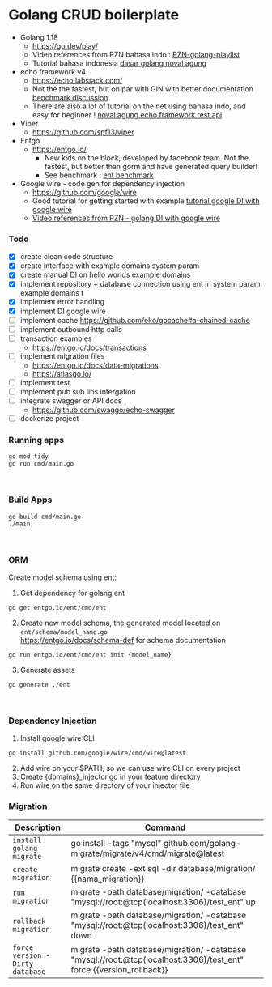 # Golang CRUD boilerplate
  
- Golang 1.18
  - https://go.dev/play/
  - Video references from PZN bahasa indo : [PZN-golang-playlist](https://www.youtube.com/watch?v=JOXbresHhIk&list=PL-CtdCApEFH-0i9dzMzLw6FKVrFWv3QvQ)
  - Tutorial bahasa indonesia [dasar golang noval agung](https://dasarpemrogramangolang.novalagung.com/1-berkenalan-dengan-golang.html)
- echo framework v4
  - https://echo.labstack.com/
  - Not the the fastest, but on par with GIN with better documentation [benchmark discussion](https://github.com/labstack/echo/discussions/2143)
  - There are also a lot of tutorial on the net using bahasa indo, and easy for beginner ! [noval agung echo framework rest api](https://dasarpemrogramangolang.novalagung.com/C-echo-routing.html) 
- Viper 
  - https://github.com/spf13/viper
- Entgo
  - https://entgo.io/
    - New kids on the block, developed by facebook team. Not the fastest, but better than gorm and have generated query builder! 
    - See benchmark : [ent benchmark](https://github.com/efectn/go-orm-benchmarks/blob/master/results.md)
- Google wire - code gen for dependency injection
  - https://github.com/google/wire
  - Good tutorial for getting started with example [tutorial google DI with google wire](https://clavinjune.dev/en/blogs/golang-dependency-injection-using-wire/)
  - [Video references from PZN - golang DI with google wire](https://www.youtube.com/watch?v=dZ8Ir4Gc8D0&list=PL-CtdCApEFH-0i9dzMzLw6FKVrFWv3QvQ&index=14)

### Todo
- [x] create clean code structure
- [x] create interface with example domains system param
- [x] create manual DI on hello worlds example domains
- [x] implement repository + database connection using ent in system param example domains t 
- [x] implement error handling
- [x] implement DI google wire
- [ ] implement cache https://github.com/eko/gocache#a-chained-cache
- [ ] implement outbound http calls
- [ ] transaction examples
  - https://entgo.io/docs/transactions
- [ ] implement migration files 
  - https://entgo.io/docs/data-migrations 
  - https://atlasgo.io/ 
- [ ] implement test 
- [ ] implement pub sub libs intergation
- [ ] integrate swagger or API docs 
  - https://github.com/swaggo/echo-swagger
- [ ] dockerize project

### Running apps
```
go mod tidy
go run cmd/main.go
```
</br>

### Build Apps
```
go build cmd/main.go
./main
```
</br>

### ORM
Create model schema using ent:
1. Get dependency for golang ent 
```
go get entgo.io/ent/cmd/ent
```
2. Create new model schema, the generated model located on `ent/schema/model_name.go` </br>
   https://entgo.io/docs/schema-def for schema documentation
```
go run entgo.io/ent/cmd/ent init {model_name}
```
3. Generate assets
```
go generate ./ent
```
</br>

### Dependency Injection
1. Install google wire CLI
```
go install github.com/google/wire/cmd/wire@latest
```
2. Add wire on your $PATH, so we can use wire CLI on every project
3. Create {domains}_injector.go in your feature directory
4. Run wire on the same directory of your injector file 

### Migration
| Description | Command|
| --- |---|
| `install golang migrate` | go install -tags "mysql" github.com/golang-migrate/migrate/v4/cmd/migrate@latest|
| `create migration` | migrate create -ext sql -dir database/migration/ {{nama_migration}}|
| `run migration` | migrate -path database/migration/ -database "mysql://root:@tcp(localhost:3306)/test_ent" up|
| `rollback migration` | migrate -path database/migration/ -database "mysql://root:@tcp(localhost:3306)/test_ent" down|
| `force version - Dirty database` | migrate -path database/migration/ -database "mysql://root:@tcp(localhost:3306)/test_ent"  force {{version_rollback}}|